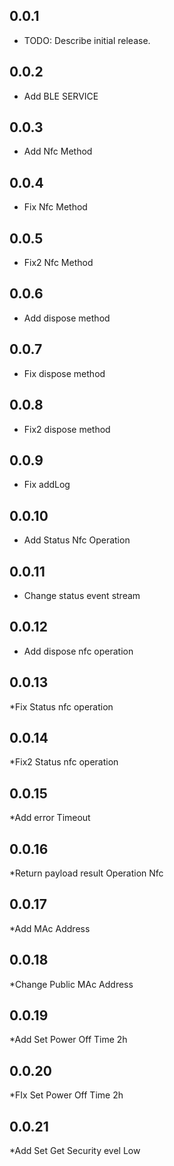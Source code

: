 ## 0.0.1

* TODO: Describe initial release.


## 0.0.2

* Add BLE SERVICE


## 0.0.3

* Add Nfc Method

## 0.0.4

* Fix Nfc Method


## 0.0.5

* Fix2 Nfc Method

## 0.0.6

* Add dispose method

## 0.0.7

* Fix dispose method

## 0.0.8

* Fix2 dispose method

## 0.0.9

* Fix addLog

## 0.0.10

* Add Status Nfc Operation

## 0.0.11

* Change status event stream

## 0.0.12

* Add dispose nfc operation

## 0.0.13

*Fix Status nfc operation

## 0.0.14

*Fix2 Status nfc operation

## 0.0.15

*Add error Timeout

## 0.0.16

*Return payload result Operation Nfc


## 0.0.17

*Add MAc Address

## 0.0.18

*Change Public  MAc Address

## 0.0.19

*Add Set Power Off Time 2h

## 0.0.20

*FIx Set Power Off Time 2h

## 0.0.21

*Add Set Get Security evel Low